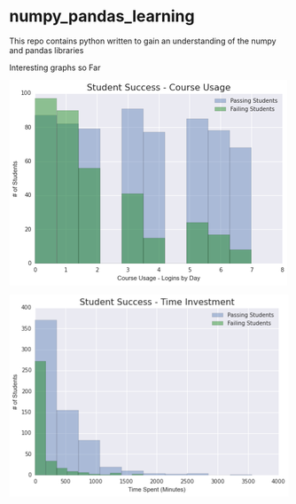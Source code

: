 # numpy_pandas_learning
This repo contains python written to gain an understanding of the numpy and pandas libraries


Interesting graphs so Far


![Alt text](/Days1.jpeg?raw=true)

![Alt text](/TimeInvestment1.jpeg?raw=true)